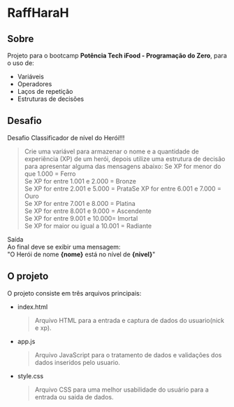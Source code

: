 
# RaffHaraH

## Sobre
Projeto para o bootcamp **Potência Tech iFood - Programação do Zero**, para o uso de:
- Variáveis
- Operadores
- Laços de repetição
- Estruturas de decisões

## Desafio
Desafio Classificador de nível do Herói!!!
>Crie uma variável para armazenar o nome e a quantidade de experiência (XP) de um herói, depois utilize uma estrutura de decisão para apresentar alguma das mensagens abaixo: 
Se XP for menor do que 1.000 = Ferro  
Se XP for entre 1.001 e 2.000 = Bronze  
Se XP for entre 2.001 e 5.000 = PrataSe XP for entre 6.001 e 7.000 = Ouro  
Se XP for entre 7.001 e 8.000 = Platina  
Se XP for entre 8.001 e 9.000 = Ascendente  
Se XP for entre 9.001 e 10.000= Imortal  
Se XP for maior ou igual a 10.001 = Radiante  

Saída  
Ao final deve se exibir uma mensagem:  
"O Herói de nome **{nome}** está no nível de **{nivel}**"

## O projeto
O projeto consiste em três arquivos principais:
- index.html
  >Arquivo HTML para a entrada e captura de dados do usuario(nick e xp).
- app.js
  >Arquivo JavaScript para o tratamento de dados e validações dos dados inseridos pelo usuario.
- style.css
  >Arquivo CSS para uma melhor usabilidade do usuário para a entrada ou saida de dados.




